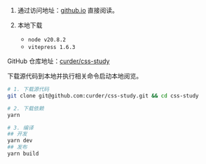 1. 通过访问地址：[github.io](https://curder.github.io/css-study/) 直接阅读。

2. 本地下载

   - `node v20.8.2`
   - `vitepress 1.6.3`

GitHub 仓库地址：[curder/css-study](https://www.github.com/curder/css-study)

下载源代码到本地并执行相关命令启动本地阅览。

```bash
# 1. 下载源代码
git clone git@github.com:curder/css-study.git && cd css-study

# 2. 下载依赖
yarn

# 3. 编译
## 开发
yarn dev
## 发布
yarn build
```
